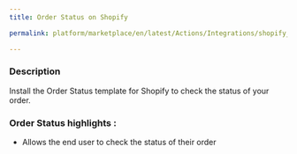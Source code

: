 ```yaml
---
title: Order Status on Shopify

permalink: platform/marketplace/en/latest/Actions/Integrations/shopify_orderStatus

---
```


### Description

Install the Order Status template for Shopify to check the status of your order.

### Order Status highlights :
- Allows the end user to check the status of their order
